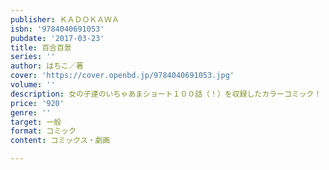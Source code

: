 ```yaml
---
publisher: ＫＡＤＯＫＡＷＡ
isbn: '9784040691053'
pubdate: '2017-03-23'
title: 百合百景
series: ''
author: はちこ／著
cover: 'https://cover.openbd.jp/9784040691053.jpg'
volume: ''
description: 女の子達のいちゃあまショート１００話（！）を収録したカラーコミック！
price: '920'
genre: ''
target: 一般
format: コミック
content: コミックス・劇画

---
```

